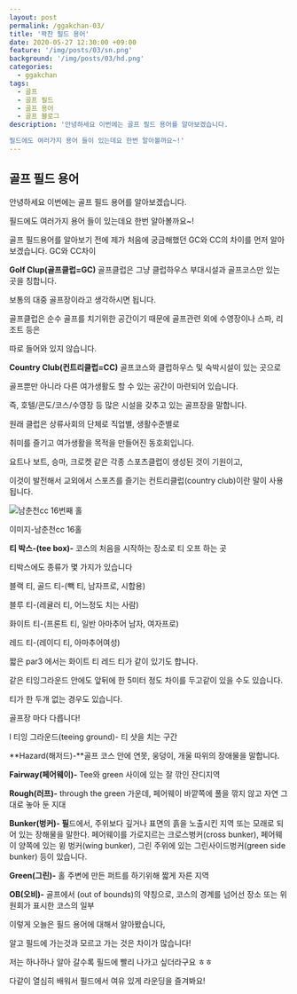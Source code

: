 ```yaml
---
layout: post
permalink: /ggakchan-03/
title: '꽉찬 필드 용어'
date: 2020-05-27 12:30:00 +09:00
feature: '/img/posts/03/sn.png'
background: '/img/posts/03/hd.png'
categories:
  - ggakchan
tags:
  - 골프
  - 골프 필드
  - 골프 용어
  - 골프 블로그
description: '안녕하세요 이번에는 골프 필드 용어를 알아보겠습니다.

필드에도 여러가지 용어 들이 있는데요 한번 알아볼까요~!'
---
```


## 골프 필드 용어



안녕하세요 이번에는 골프 필드 용어를 알아보겠습니다.

필드에도 여러가지 용어 들이 있는데요 한번 알아볼까요~!



골프 필드용어를 알아보기 전에 제가 처음에 궁금해했던 GC와 CC의 차이를 먼저 알아보겠습니다. GC와 CC차이

**Golf Clup(골프클럽=GC)** 골프클럽은 그냥 클럽하우스 부대시설과 골프코스만 있는 곳을 칭합니다.

보통의 대중 골프장이라고 생각하시면 됩니다.

골프클럽은 순수 골프를 치기위한 공간이기 때문에 골프관련 외에 수영장이나 스파, 리조트 등은

따로 들어와 있지 않습니다.



**Country Club(컨트리클럽=CC)** 골프코스와 클럽하우스 및 숙박시설이 있는 곳으로

골프뿐만 아니라 다른 여가생활도 할 수 있는 공간이 마련되어 있습니다.

즉, 호텔/콘도/코스/수영장 등 많은 시설을 갖추고 있는 골프장을 말합니다.

원래 클럽은 상류사회의 단체로 직업별, 생활수준별로

취미를 즐기고 여가생활을 목적을 만들어진 동호회입니다.

요트나 보트, 승마, 크로켓 같은 각종 스포츠클럽이 생성된 것이 기원이고,

이것이 발전해서 교외에서 스포츠를 즐기는 컨트리클럽(country club)이란 말이 사용됩니다.



![남춘천cc 16번째 홀](C:\Users\aaqkr\blog\img\posts\03\ncc16.png)

 이미지-남춘천cc 16홀

**티 박스-(tee box)-** 코스의 처음을 시작하는 장소로 티 오프 하는 곳

티박스에도 종류가 몇 가지가 있습니다

블랙 티, 골드 티-(빽 티, 남자프로, 시합용)

블루 티-(레귤러 티, 어느정도 치는 사람)

화이트 티-(프론트 티, 일반 아마추어 남자, 여자프로)

레드 티-(레이디 티, 아마추어여성)

짧은 par3 에서는 화이트 티 레드 티가 같이 있기도 합니다.

같은 티잉그라운드 안에도 앞뒤에 한 5미터 정도 차이를 두고같이 있을 수도 있습니다.

티가 한 두개 없는 경우도 있습니다.

골프장 마다 다릅니다!

l 티잉 그라운드(teeing ground)- 티 샷을 치는 구간

**Hazard(해저드)-**골프 코스 안에 연못, 웅덩이, 개울 따위의 장애물을 말합니다.

**Fairway(페어웨이)-** Tee와 green 사이에 있는 잘 깎인 잔디지역

**Rough(러프)-** through the green 가운데, 페어웨이 바깥쪽에 풀을 깎지 않고 자연 그대로 놓아 둔 지대

**Bunker(벙커)- 필**드에서, 주위보다 깊거나 표면의 흙을 노출시킨 지역 또는 모래로 되어 있는 장해물을 말한다. 페어웨이를 가로지르는 크로스벙커(cross bunker), 페어웨이 양쪽에 있는 윙 벙커(wing bunker), 그린 주위에 있는 그린사이드벙커(green side bunker) 등이 있습니다.

**Green(그린)-** 홀 주변에 만든 퍼트를 하기위해 짧게 자른 지역

**OB(오비)-** 골프에서 (out of bounds)의 약칭으로, 코스의 경계를 넘어선 장소 또는 위원회가 표시한 코스의 일부



이렇게 오늘은 필드 용어에 대해서 알아봤습니다,

알고 필드에 가는것과 모르고 가는 것은 차이가 많습니다!

저는 하나하나 알아 갈수록 필드에 빨리 나가고 싶더라구요 ㅎㅎ

다같이 열심히 배워서 필드에서 여유 있게 라운딩을 즐겨봐요!
